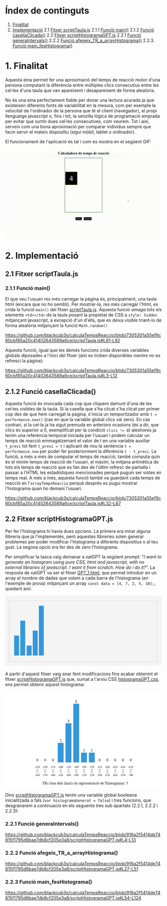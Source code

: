 # Índex de continguts

1. [Finalitat](#1-finalitat)
2. [Implementació](#2-implementació)
    2.1 [Fitxer scriptTaula.js](#21-fitxer-scripttaulajs)
        2.1.1 [Funció main()](#211-funció-main)
        2.1.2 [Funció casellaClicada()](#212-funció-casellaclicada)
    2.2 [Fitxer scriptHistogramaGPT.js](#22-fitxer-scripthistogramagptjs)
        2.2.1 [Funció generaIntervals()](#221-funció-generaintervals)
        2.2.2 [Funció afegeix_TR_a_arrayHistograma()](#222-funció-afegeix_tr_a_arrayhistograma)
        2.2.3. [Funció main_fesHistograma()](#223-funció-main_feshistograma)




# 1. Finalitat

Aquesta eina permet fer una aproximació del temps de reacció motor d'una persona computant la diferència entre múltiples clics consecutius entre les cel·les d'una taula que van apareixent i desapareixent de forma aleatòria. 

No és una eina perfectament fiable per donar una lectura acurada ja que existeixen diferents fonts de variabilitat en la mesura, com per exemple la velocitat de l'ordinador de la persona que té el client (navegador), el propi llenguatge javascript o, fins i tot, la senzilla lògica de programació emprada per evitar que surtin dues cel·les consecutives, com veurem. Tot i així, serveix com una bona aproximació per comparar individus sempre que facin servir el mateix dispositiu (sigui mòbil, tablet o ordinador).

El funcionament de l'aplicació és tal i com es mostra en el següent GIF:

![gif_de_mostra](/imatges/gifDemo_appCalculaTempsReaccio.gif)

# 2. Implementació

## 2.1 Fitxer scriptTaula.js

### 2.1.1 Funció main()

El que veu l'usuari res més carregar la pàgina és, principalment, una taula html (encara que no ho sembli). Per mostrar-la, res més carregar l'html, es crida la funció `main()` del fitxer [scriptTaula.js](/scriptTaula.js). Aquesta funció _amaga_ tots els elements `<td></td>` de la taula posant la propietat de CSS a `style: hidden` mitjançant javascript, a excepció d'un d'ells, que es deixa visible triant-lo de forma aleatòria mitjançant la funció `Math.random()`

https://github.com/blackcub3s/calculaTempsReaccio/blob/7305301a55ef9c60cbf85a20c41402643589a6ce/scriptTaula.js#L81-L92

Aquesta funció, igual que les demés funcions crida diverses variables globals diposades a l'inici del fitxer (així es troben disponibles mentre no es refresci la pàgina):

https://github.com/blackcub3s/calculaTempsReaccio/blob/7305301a55ef9c60cbf85a20c41402643589a6ce/scriptTaula.js#L3-L12

## 2.1.2 Funció casellaClicada()

Aquesta funció és invocada cada cop que cliquem damunt d'una de les cel·les visibles de la taula. Si la casella que s'ha clicat s'ha clicat per primer cop des de que hem carregat la pàgina, s'inicia un temporitzador amb `t = performance.now()` (cas en que la variable global clics val zero). En cas contrari, si la cel·la ja ha sigut premuda en anteriors ocasions (és a dir, que clics és superior a 0, exemplificat per la condició `clics != 0`) aleshores ja tenim una referència temporal iniciada per l'usuari i podem calcular un temps de reacció emmagatzemant el valor de t en una variable auxiliar `t_previ` tot fent `t_previ = t` i aplicant de nou la sentència `t = performance.now` per poder fer posteriorment la diferència `t - t_previ`. La funció, a més a més de computar el temps de reacció, també computa quin és el minim temps de reacció de l'usuari, el màxim, la mitjana aritmètica de tots els temps de reacció que es fan des de l'últim refresc de pantalla i passar a l'HTML les estadístiques mencionades perquè puguin ser vistes en temps real. A més a més, aquesta funció també va guardant cada temps de reacció en l'`arrayTempsReaccio` perquè després es pugui mostrar l'histograma quan ho demani l'usuari.

https://github.com/blackcub3s/calculaTempsReaccio/blob/7305301a55ef9c60cbf85a20c41402643589a6ce/scriptTaula.js#L32-L67

## 2.2 Fitxer scriptHistogramaGPT.js

Per fer l'histograma hi havia dues opcions. La primera era mirar alguna llibreria que ja l'implementés, però aquestes llibreries solen generar problemes per poder modificar l'histograma a diferents dispositius o al teu gust. La segona opció era fer des de zero l'histograma.

Per simplificar la tasca vaig demanar a xatGPT la següent prompt: "_I want to generate an histogram using pure CSS, html and javascript, with no external libraries of javascript. I want it from scratch. How do i do it?_". La resposta de xatGPT va ser el fitxer [GPT_1.html](/FITXERS_AUXILIARS/GPT_1.html), que permet introduir en un array el nombre de dades que volem a cada barra de l'histograma (en l'exemple de prova) mitjançant un array `const data = [4, 7, 2, 5, 10];`, quedant així:

![sortida fitxer gpt1](/FITXERS_AUXILIARS/GPT_1_output.png)

A partir d'aquest fitxer vaig anar fent modificacions fins acabar obtenint el fitxer [scriptHistogramaGPT.js](/scriptHistogramaGPT.js) que, sumat a l'arxiu CSS [histogramaGPT.css](/histogramaGPT.css), ens permet obtenir aquest histograma:

![sortida fitxer meu](/FITXERS_AUXILIARS/Output_histograma_meu_v2.PNG)

 Dins [scriptHistogramaGPT.js](/scriptHistogramaGPT.js) tenim una variable global booleana inicialitzada a fals (`var histogramaGenerat = false`) i tres funcions, que desgranarem a continuació en els seguents tres sub apartats (2.2.1, 2.2.2 i 2.2.3):


### 2.2.1 Funció generaIntervals()

https://github.com/blackcub3s/calculaTempsReaccio/blob/916a2f5414de74815f1795d6bae7db8cf205e3a8/scriptHistogramaGPT.js#L4-L13

### 2.2.2 Funció afegeix_TR_a_arrayHistograma()

https://github.com/blackcub3s/calculaTempsReaccio/blob/916a2f5414de74815f1795d6bae7db8cf205e3a8/scriptHistogramaGPT.js#L27-L51

### 2.2.3 Funció main_fesHistograma()

https://github.com/blackcub3s/calculaTempsReaccio/blob/916a2f5414de74815f1795d6bae7db8cf205e3a8/scriptHistogramaGPT.js#L54-L124



